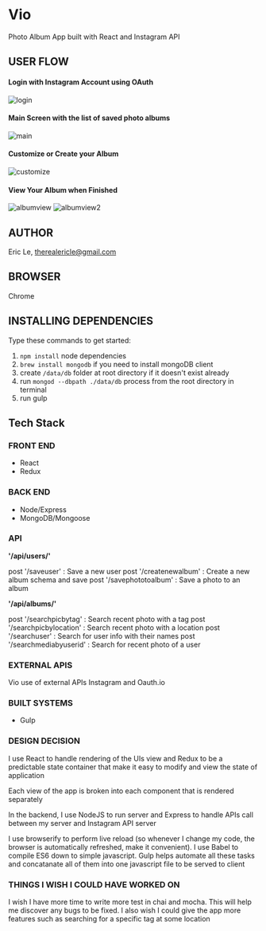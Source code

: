 # Vio
Photo Album App built with React and Instagram API

## USER FLOW

#### Login with Instagram Account using OAuth

![login](https://github.com/leeric92/vio/blob/master/images/login.png)

#### Main Screen with the list of saved photo albums
![main](https://github.com/leeric92/vio/blob/master/images/main.png)

#### Customize or Create your Album
![customize](https://github.com/leeric92/vio/blob/master/images/customize.png)


#### View Your Album when Finished
![albumview](https://github.com/leeric92/vio/blob/master/images/albumdetail.png)
![albumview2](https://github.com/leeric92/vio/blob/master/images/albumdetail2.png)

## AUTHOR
Eric Le, therealericle@gmail.com

## BROWSER
Chrome

## INSTALLING DEPENDENCIES
Type these commands to get started:

1. `npm install` node dependencies
2. `brew install mongodb` if you need to install mongoDB client
3. create `/data/db` folder at root directory if it doesn't exist already
4. run `mongod --dbpath ./data/db` process from the root directory in terminal
5. run gulp
## Tech Stack

### FRONT END

- React
- Redux

### BACK END

- Node/Express
- MongoDB/Mongoose

### API

**'/api/users/'**

  post '/saveuser'         : Save a new user
  post '/createnewalbum'   : Create a new album schema and save
  post '/savephototoalbum' : Save a photo to an album 

**'/api/albums/'**

  post '/searchpicbytag'         : Search recent photo with a tag
  post '/searchpicbylocation'    : Search recent photo with a location
  post '/searchuser'             : Search for user info with their names
  post '/searchmediabyuserid'    : Search for recent photo of a user

### EXTERNAL APIS

Vio use of external APIs Instagram and Oauth.io

### BUILT SYSTEMS

- Gulp

### DESIGN DECISION

I use React to handle rendering of the UIs view and Redux to be a predictable
state container that make it easy to modify and view the state of application

Each view of the app is broken into each component that is rendered separately

In the backend, I use NodeJS to run server and Express to handle APIs call between my server and Instagram API server

I use browserify to perform live reload (so whenever I change my code, the browser is automatically refreshed, make it convenient). I use Babel to compile ES6 down to simple javascript. Gulp helps automate all these tasks and concatanate all of them into one javascript file to be served to client

### THINGS I WISH I COULD HAVE WORKED ON

I wish I have more time to write more test in chai and mocha. This will  help me discover any bugs to be fixed. I also wish I could give the app more features such as searching for a specific tag at some location



